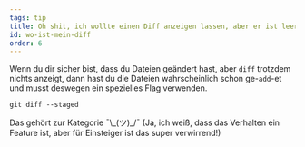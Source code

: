 ```yaml
---
tags: tip
title: Oh shit, ich wollte einen Diff anzeigen lassen, aber er ist leer?!
id: wo-ist-mein-diff
order: 6
---
```


Wenn du dir sicher bist, dass du Dateien geändert hast, aber `diff` trotzdem nichts anzeigt, dann hast du die Dateien wahrscheinlich schon ge-`add`-et und musst deswegen ein spezielles Flag verwenden.

```git
git diff --staged
```

Das gehört zur Kategorie &macr;\\\_(ツ)\_/&macr; (Ja, ich weiß, dass das Verhalten ein Feature ist, aber für Einsteiger ist das super verwirrend!)

